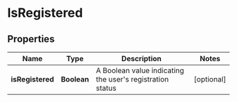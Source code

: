 
# IsRegistered

## Properties
Name | Type | Description | Notes
------------ | ------------- | ------------- | -------------
**isRegistered** | **Boolean** | A Boolean value indicating the user&#39;s registration status |  [optional]



